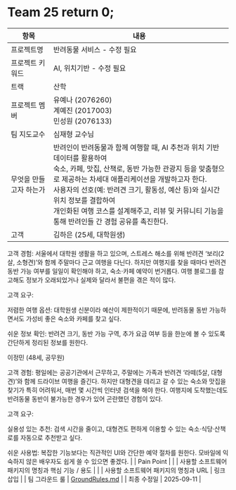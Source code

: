 # Team 25 return 0;

| 항목 | 내용 |
|------|------|
| 프로젝트명 | 반려동물 서비스 - 수정 필요 |
| 프로젝트 키워드 | AI, 위치기반 - 수정 필요 |
| 트랙 | 산학 |
| 프로젝트 멤버 | 유예나 (2076260) <br> 계예진 (2017003) <br> 민성원 (2076133) |
| 팀 지도교수 | 심재형 교수님 |
| 무엇을 만들고자 하는가 | 반려인이 반려동물과 함께 여행할 때, AI 추천과 위치 기반 데이터를 활용하여<br>숙소, 카페, 맛집, 산책로, 동반 가능한 관광지 등을 맞춤형으로 제공하는 차세대 애플리케이션을 개발하고자 한다.<br>사용자의 선호(예: 반려견 크기, 활동성, 예산 등)와 실시간 위치 정보를 결합하여<br>개인화된 여행 코스를 설계해주고, 리뷰 및 커뮤니티 기능을 통해 반려인들 간 경험 공유를 촉진한다. |
| 고객 | 김하은 (25세, 대학원생)

고객 경험: 서울에서 대학원 생활을 하고 있으며, 스트레스 해소를 위해 반려견 ‘보리(2살, 소형견)’와 함께 주말마다 근교 여행을 다닌다. 하지만 여행지를 찾을 때마다 반려견 동반 가능 여부를 일일이 확인해야 하고, 숙소·카페 예약이 번거롭다. 여행 블로그를 참고해도 정보가 오래되었거나 실제와 달라서 불편을 겪은 적이 많다.

고객 요구:

저렴한 여행 옵션: 대학원생 신분이라 예산이 제한적이기 때문에, 반려동물 동반 가능하면서도 가성비 좋은 숙소와 카페를 찾고 싶다.

쉬운 정보 확인: 반려견 크기, 동반 가능 구역, 추가 요금 여부 등을 한눈에 볼 수 있도록 간단하게 정리된 정보를 원한다.

이정민 (48세, 공무원)

고객 경험: 평일에는 공공기관에서 근무하고, 주말에는 가족과 반려견 ‘라떼(5살, 대형견)’와 함께 드라이브 여행을 즐긴다. 하지만 대형견을 데리고 갈 수 있는 숙소와 맛집을 찾기가 특히 어려워서, 매번 몇 시간씩 인터넷 검색을 해야 한다. 여행지에 도착했는데도 반려동물 동반이 불가능한 경우가 있어 곤란했던 경험이 있다.

고객 요구:

실용성 있는 추천: 검색 시간을 줄이고, 대형견도 편하게 이용할 수 있는 숙소·식당·산책로를 자동으로 추천받고 싶다.

쉬운 사용법: 복잡한 기능보다는 직관적인 UI와 간단한 예약 절차를 원한다. 모바일에 익숙하지 않은 배우자도 쉽게 쓸 수 있으면 좋겠다. |
| Pain Point |  |
| 사용할 소프트웨어 패키지의 명칭과 핵심 기능 / 용도 |  |
| 사용할 소프트웨어 패키지의 명칭과 URL | 링크 삽입  |
| 팀 그라운드 룰 | [GroundRules.md](https://github.com/ReturnZZero/return0/blob/main/GroundRules.md) |
| 최종 수정일 | 2025-09-11 |


